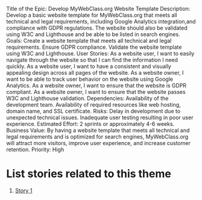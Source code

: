 Title of the Epic: Develop MyWebClass.org Website Template
Description: Develop a basic website template for MyWebClass.org that meets all technical and legal requirements, including Google Analytics integration,and compliance with GDPR regulations. The website should also be validated using W3C and Lighthouse and be able to be listed in search engines.
Goals:
Create a website template that meets all technical and legal requirements.
Ensure GDPR compliance.
Validate the website template using W3C and Lighthouse.
User Stories:
As a website user, I want to easily navigate through the website so that I can find the information I need quickly.
As a website user, I want to have a consistent and visually appealing design across all pages of the website.
As a website owner, I want to be able to track user behavior on the website using Google Analytics.
As a website owner, I want to ensure that the website is GDPR compliant.
As a website owner, I want to ensure that the website passes W3C and Lighthouse validation.
Dependencies:
Availability of the development team.
Availability of required resources like web hosting, domain name, and SSL certificate.
Risks:
Delay in development due to unexpected technical issues.
Inadequate user testing resulting in poor user experience.
Estimated Effort: 2 sprints or approximately 4-6 weeks.
Business Value: By having a website template that meets all technical and legal requirements and is optimized for search engines, MyWebClass.org will attract more visitors, improve user experience, and increase customer retention.
Priority: High

# List stories related to this theme
1. [Story 1](documentation/templates/theme/initiatives/epics/stories/story_template.md)